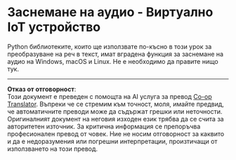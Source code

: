 <!--
CO_OP_TRANSLATOR_METADATA:
{
  "original_hash": "e4f2925acb211765889c3b51b9116ceb",
  "translation_date": "2025-08-28T09:18:00+00:00",
  "source_file": "6-consumer/lessons/1-speech-recognition/virtual-device-audio.md",
  "language_code": "bg"
}
-->
# Заснемане на аудио - Виртуално IoT устройство

Python библиотеките, които ще използвате по-късно в този урок за преобразуване на реч в текст, имат вградена функция за заснемане на аудио на Windows, macOS и Linux. Не е необходимо да правите нищо тук.

---

**Отказ от отговорност**:  
Този документ е преведен с помощта на AI услуга за превод [Co-op Translator](https://github.com/Azure/co-op-translator). Въпреки че се стремим към точност, моля, имайте предвид, че автоматичните преводи може да съдържат грешки или неточности. Оригиналният документ на неговия изходен език трябва да се счита за авторитетен източник. За критична информация се препоръчва професионален превод от човек. Ние не носим отговорност за каквито и да е недоразумения или погрешни интерпретации, произтичащи от използването на този превод.